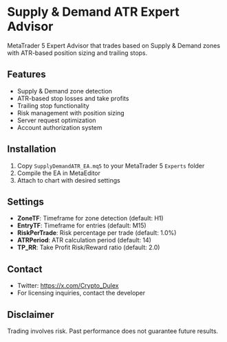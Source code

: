 
# Supply & Demand ATR Expert Advisor

MetaTrader 5 Expert Advisor that trades based on Supply & Demand zones with ATR-based position sizing and trailing stops.

## Features
- Supply & Demand zone detection
- ATR-based stop losses and take profits
- Trailing stop functionality
- Risk management with position sizing
- Server request optimization
- Account authorization system

## Installation
1. Copy `SupplyDemandATR_EA.mq5` to your MetaTrader 5 `Experts` folder
2. Compile the EA in MetaEditor
3. Attach to chart with desired settings

## Settings
- **ZoneTF**: Timeframe for zone detection (default: H1)
- **EntryTF**: Timeframe for entries (default: M15)
- **RiskPerTrade**: Risk percentage per trade (default: 1.0%)
- **ATRPeriod**: ATR calculation period (default: 14)
- **TP_RR**: Take Profit Risk/Reward ratio (default: 2.0)

## Contact
- Twitter: https://x.com/Crypto_Dulex
- For licensing inquiries, contact the developer

## Disclaimer
Trading involves risk. Past performance does not guarantee future results.
